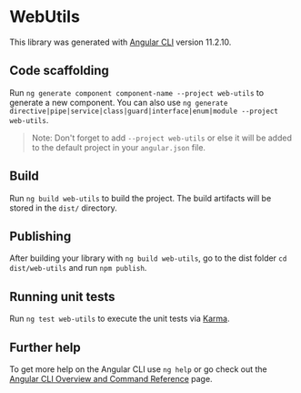 # WebUtils

This library was generated with [Angular CLI](https://github.com/angular/angular-cli) version 11.2.10.

## Code scaffolding

Run `ng generate component component-name --project web-utils` to generate a new component. You can also use `ng generate directive|pipe|service|class|guard|interface|enum|module --project web-utils`.
> Note: Don't forget to add `--project web-utils` or else it will be added to the default project in your `angular.json` file. 

## Build

Run `ng build web-utils` to build the project. The build artifacts will be stored in the `dist/` directory.

## Publishing

After building your library with `ng build web-utils`, go to the dist folder `cd dist/web-utils` and run `npm publish`.

## Running unit tests

Run `ng test web-utils` to execute the unit tests via [Karma](https://karma-runner.github.io).

## Further help

To get more help on the Angular CLI use `ng help` or go check out the [Angular CLI Overview and Command Reference](https://angular.io/cli) page.
